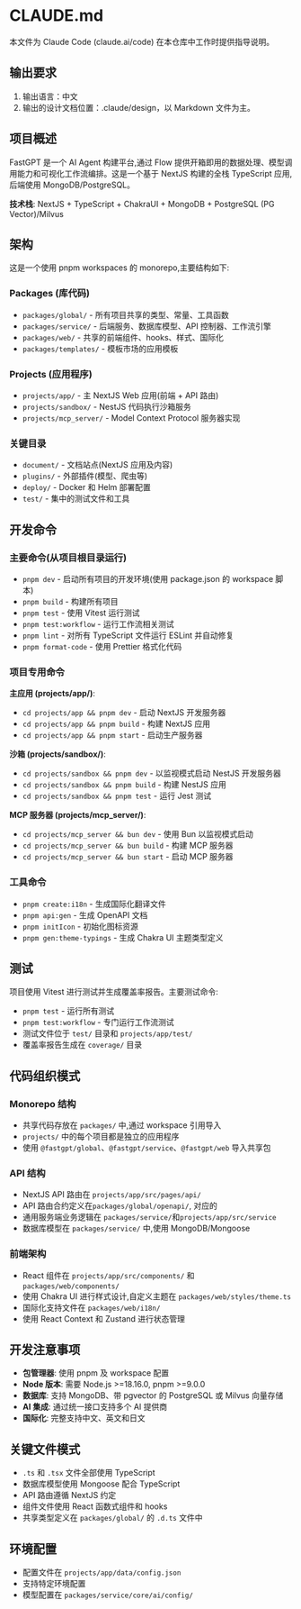 # CLAUDE.md

本文件为 Claude Code (claude.ai/code) 在本仓库中工作时提供指导说明。

## 输出要求

1. 输出语言：中文
2. 输出的设计文档位置：.claude/design，以 Markdown 文件为主。

## 项目概述

FastGPT 是一个 AI Agent 构建平台,通过 Flow 提供开箱即用的数据处理、模型调用能力和可视化工作流编排。这是一个基于 NextJS 构建的全栈 TypeScript 应用,后端使用 MongoDB/PostgreSQL。

**技术栈**: NextJS + TypeScript + ChakraUI + MongoDB + PostgreSQL (PG Vector)/Milvus

## 架构

这是一个使用 pnpm workspaces 的 monorepo,主要结构如下:

### Packages (库代码)
- `packages/global/` - 所有项目共享的类型、常量、工具函数
- `packages/service/` - 后端服务、数据库模型、API 控制器、工作流引擎
- `packages/web/` - 共享的前端组件、hooks、样式、国际化
- `packages/templates/` - 模板市场的应用模板

### Projects (应用程序)
- `projects/app/` - 主 NextJS Web 应用(前端 + API 路由)
- `projects/sandbox/` - NestJS 代码执行沙箱服务
- `projects/mcp_server/` - Model Context Protocol 服务器实现

### 关键目录
- `document/` - 文档站点(NextJS 应用及内容)
- `plugins/` - 外部插件(模型、爬虫等)
- `deploy/` - Docker 和 Helm 部署配置
- `test/` - 集中的测试文件和工具

## 开发命令

### 主要命令(从项目根目录运行)
- `pnpm dev` - 启动所有项目的开发环境(使用 package.json 的 workspace 脚本)
- `pnpm build` - 构建所有项目
- `pnpm test` - 使用 Vitest 运行测试
- `pnpm test:workflow` - 运行工作流相关测试
- `pnpm lint` - 对所有 TypeScript 文件运行 ESLint 并自动修复
- `pnpm format-code` - 使用 Prettier 格式化代码

### 项目专用命令
**主应用 (projects/app/)**:
- `cd projects/app && pnpm dev` - 启动 NextJS 开发服务器
- `cd projects/app && pnpm build` - 构建 NextJS 应用
- `cd projects/app && pnpm start` - 启动生产服务器

**沙箱 (projects/sandbox/)**:
- `cd projects/sandbox && pnpm dev` - 以监视模式启动 NestJS 开发服务器
- `cd projects/sandbox && pnpm build` - 构建 NestJS 应用
- `cd projects/sandbox && pnpm test` - 运行 Jest 测试

**MCP 服务器 (projects/mcp_server/)**:
- `cd projects/mcp_server && bun dev` - 使用 Bun 以监视模式启动
- `cd projects/mcp_server && bun build` - 构建 MCP 服务器
- `cd projects/mcp_server && bun start` - 启动 MCP 服务器

### 工具命令
- `pnpm create:i18n` - 生成国际化翻译文件
- `pnpm api:gen` - 生成 OpenAPI 文档
- `pnpm initIcon` - 初始化图标资源
- `pnpm gen:theme-typings` - 生成 Chakra UI 主题类型定义

## 测试

项目使用 Vitest 进行测试并生成覆盖率报告。主要测试命令:
- `pnpm test` - 运行所有测试
- `pnpm test:workflow` - 专门运行工作流测试
- 测试文件位于 `test/` 目录和 `projects/app/test/`
- 覆盖率报告生成在 `coverage/` 目录

## 代码组织模式

### Monorepo 结构
- 共享代码存放在 `packages/` 中,通过 workspace 引用导入
- `projects/` 中的每个项目都是独立的应用程序
- 使用 `@fastgpt/global`、`@fastgpt/service`、`@fastgpt/web` 导入共享包

### API 结构
- NextJS API 路由在 `projects/app/src/pages/api/`
- API 路由合约定义在`packages/global/openapi/`, 对应的
- 通用服务端业务逻辑在 `packages/service/`和`projects/app/src/service`
- 数据库模型在 `packages/service/` 中,使用 MongoDB/Mongoose

### 前端架构
- React 组件在 `projects/app/src/components/` 和 `packages/web/components/`
- 使用 Chakra UI 进行样式设计,自定义主题在 `packages/web/styles/theme.ts`
- 国际化支持文件在 `packages/web/i18n/`
- 使用 React Context 和 Zustand 进行状态管理

## 开发注意事项

- **包管理器**: 使用 pnpm 及 workspace 配置
- **Node 版本**: 需要 Node.js >=18.16.0, pnpm >=9.0.0
- **数据库**: 支持 MongoDB、带 pgvector 的 PostgreSQL 或 Milvus 向量存储
- **AI 集成**: 通过统一接口支持多个 AI 提供商
- **国际化**: 完整支持中文、英文和日文

## 关键文件模式

- `.ts` 和 `.tsx` 文件全部使用 TypeScript
- 数据库模型使用 Mongoose 配合 TypeScript
- API 路由遵循 NextJS 约定
- 组件文件使用 React 函数式组件和 hooks
- 共享类型定义在 `packages/global/` 的 `.d.ts` 文件中

## 环境配置

- 配置文件在 `projects/app/data/config.json`
- 支持特定环境配置
- 模型配置在 `packages/service/core/ai/config/`